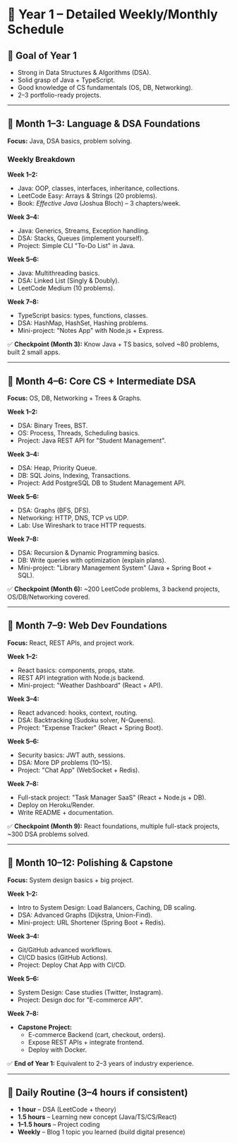 # 📅 Year 1 – Detailed Weekly/Monthly Schedule

## 🎯 Goal of Year 1
- Strong in Data Structures & Algorithms (DSA).
- Solid grasp of Java + TypeScript.
- Good knowledge of CS fundamentals (OS, DB, Networking).
- 2–3 portfolio-ready projects.

---

## 🔹 Month 1–3: Language & DSA Foundations  
**Focus:** Java, DSA basics, problem solving.

### Weekly Breakdown
**Week 1–2:**
- Java: OOP, classes, interfaces, inheritance, collections.
- LeetCode Easy: Arrays & Strings (20 problems).
- Book: *Effective Java* (Joshua Bloch) – 3 chapters/week.

**Week 3–4:**
- Java: Generics, Streams, Exception handling.
- DSA: Stacks, Queues (implement yourself).
- Project: Simple CLI "To-Do List" in Java.

**Week 5–6:**
- Java: Multithreading basics.
- DSA: Linked List (Singly & Doubly).
- LeetCode Medium (10 problems).

**Week 7–8:**
- TypeScript basics: types, functions, classes.
- DSA: HashMap, HashSet, Hashing problems.
- Mini-project: "Notes App" with Node.js + Express.

✅ **Checkpoint (Month 3):** Know Java + TS basics, solved ~80 problems, built 2 small apps.

---

## 🔹 Month 4–6: Core CS + Intermediate DSA  
**Focus:** OS, DB, Networking + Trees & Graphs.

**Week 1–2:**
- DSA: Binary Trees, BST.
- OS: Process, Threads, Scheduling basics.
- Project: Java REST API for "Student Management".

**Week 3–4:**
- DSA: Heap, Priority Queue.
- DB: SQL Joins, Indexing, Transactions.
- Project: Add PostgreSQL DB to Student Management API.

**Week 5–6:**
- DSA: Graphs (BFS, DFS).
- Networking: HTTP, DNS, TCP vs UDP.
- Lab: Use Wireshark to trace HTTP requests.

**Week 7–8:**
- DSA: Recursion & Dynamic Programming basics.
- DB: Write queries with optimization (explain plans).
- Mini-project: "Library Management System" (Java + Spring Boot + SQL).

✅ **Checkpoint (Month 6):** ~200 LeetCode problems, 3 backend projects, OS/DB/Networking covered.

---

## 🔹 Month 7–9: Web Dev Foundations  
**Focus:** React, REST APIs, and project work.

**Week 1–2:**
- React basics: components, props, state.
- REST API integration with Node.js backend.
- Mini-project: "Weather Dashboard" (React + API).

**Week 3–4:**
- React advanced: hooks, context, routing.
- DSA: Backtracking (Sudoku solver, N-Queens).
- Project: "Expense Tracker" (React + Spring Boot).

**Week 5–6:**
- Security basics: JWT auth, sessions.
- DSA: More DP problems (10–15).
- Project: "Chat App" (WebSocket + Redis).

**Week 7–8:**
- Full-stack project: "Task Manager SaaS" (React + Node.js + DB).
- Deploy on Heroku/Render.
- Write README + documentation.

✅ **Checkpoint (Month 9):** React foundations, multiple full-stack projects, ~300 DSA problems solved.

---

## 🔹 Month 10–12: Polishing & Capstone  
**Focus:** System design basics + big project.

**Week 1–2:**
- Intro to System Design: Load Balancers, Caching, DB scaling.
- DSA: Advanced Graphs (Dijkstra, Union-Find).
- Mini-project: URL Shortener (Spring Boot + Redis).

**Week 3–4:**
- Git/GitHub advanced workflows.
- CI/CD basics (GitHub Actions).
- Project: Deploy Chat App with CI/CD.

**Week 5–6:**
- System Design: Case studies (Twitter, Instagram).
- Project: Design doc for "E-commerce API".

**Week 7–8:**
- **Capstone Project:**
  - E-commerce Backend (cart, checkout, orders).
  - Expose REST APIs + integrate frontend.
  - Deploy with Docker.

✅ **End of Year 1:** Equivalent to 2–3 years of industry experience.

---

## 📌 Daily Routine (3–4 hours if consistent)
- **1 hour** – DSA (LeetCode + theory)  
- **1.5 hours** – Learning new concept (Java/TS/CS/React)  
- **1–1.5 hours** – Project coding  
- **Weekly** – Blog 1 topic you learned (build digital presence)  

